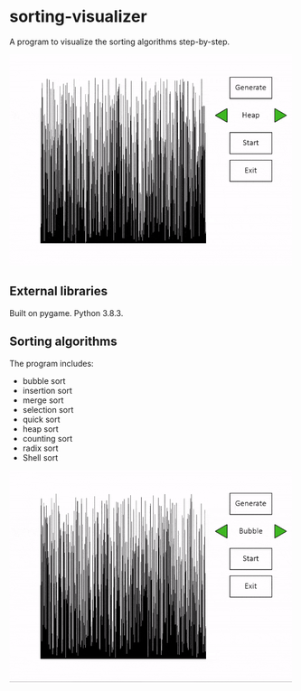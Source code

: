 # sorting-visualizer
A program to visualize the sorting algorithms step-by-step. 

<img src='gifs/sort.gif' width=500px height=375px style="height:auto;max-width: 100%;">

## External libraries
Built on pygame. Python 3.8.3.

## Sorting algorithms
The program includes:
- bubble sort
- insertion sort
- merge sort
- selection sort
- quick sort
- heap sort
- counting sort
- radix sort
- Shell sort

<img src='gifs/algorithms.gif' width=500px height=375px style="height:auto;max-width: 100%;">
